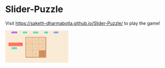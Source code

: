 # Slider-Puzzle

Visit https://saketh-dharmabotla.github.io/Slider-Puzzle/ to play the game!

<img src = "/images/Slider Puzzle.png" width = "200">
